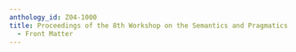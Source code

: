 ```yaml
---
anthology_id: Z04-1000
title: Proceedings of the 8th Workshop on the Semantics and Pragmatics of Dialogue
  - Front Matter
---
```

